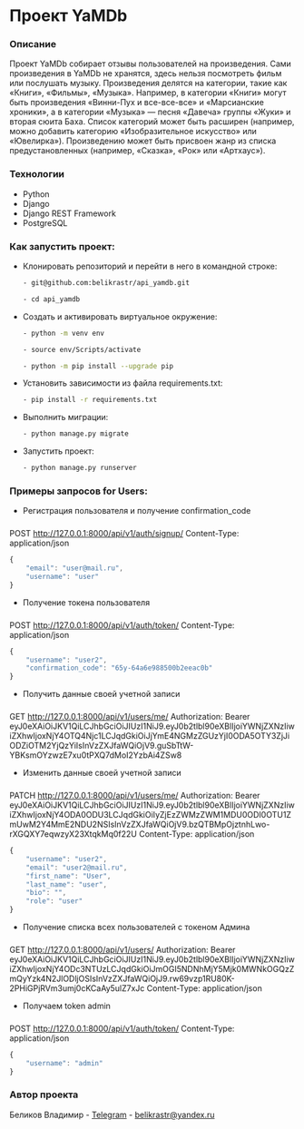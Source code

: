 # Проект YaMDb
### Описание
Проект YaMDb собирает отзывы пользователей на произведения. Сами произведения в YaMDb не хранятся, здесь нельзя посмотреть фильм или послушать музыку.
Произведения делятся на категории, такие как «Книги», «Фильмы», «Музыка». Например, в категории «Книги» могут быть произведения «Винни-Пух и все-все-все» и «Марсианские хроники», а в категории «Музыка» — песня «Давеча» группы «Жуки» и вторая сюита Баха. Список категорий может быть расширен (например, можно добавить категорию «Изобразительное искусство» или «Ювелирка»). 
Произведению может быть присвоен жанр из списка предустановленных (например, «Сказка», «Рок» или «Артхаус»).

### Технологии
- Python 
- Django 
- Django REST Framework
- PostgreSQL

### Как запустить проект:

- Клонировать репозиторий и перейти в него в командной строке:
    ```bash
    - git@github.com:belikrastr/api_yamdb.git
    ```
    ```bash
    - cd api_yamdb
    ```
- Cоздать и активировать виртуальное окружение:
    ```bash
    - python -m venv env
    ```
    ```bash
    - source env/Scripts/activate
    ```
    ```bash
    - python -m pip install --upgrade pip
    ```
- Установить зависимости из файла requirements.txt:
    ```bash
    - pip install -r requirements.txt
    ```
- Выполнить миграции:
    ```bash
    - python manage.py migrate
    ```
- Запустить проект:
    ```bash
    - python manage.py runserver
    ```
### Примеры запросов for Users:

- Регистрация пользователя и получение confirmation_code
###
POST http://127.0.0.1:8000/api/v1/auth/signup/
Content-Type: application/json
```js
{
    "email": "user@mail.ru",
    "username": "user"
}
```

- Получение токена пользователя
###
POST http://127.0.0.1:8000/api/v1/auth/token/
Content-Type: application/json
```js
{
    "username": "user2",
    "confirmation_code": "65y-64a6e988500b2eeac0b"
}
```
- Получить данные своей учетной записи
###
GET  http://127.0.0.1:8000/api/v1/users/me/
Authorization: Bearer eyJ0eXAiOiJKV1QiLCJhbGciOiJIUzI1NiJ9.eyJ0b2tlbl90eXBlIjoiYWNjZXNzIiwiZXhwIjoxNjY4OTQ4Njc1LCJqdGkiOiJjYmE4NGMzZGUzYjI0ODA5OTY3ZjJiODZiOTM2YjQzYiIsInVzZXJfaWQiOjV9.guSbTtW-YBKsmOYzwzE7xu0tPXQ7dMoI2YzbAi4ZSw8


- Изменить данные своей учетной записи
###
PATCH http://127.0.0.1:8000/api/v1/users/me/
Authorization: Bearer eyJ0eXAiOiJKV1QiLCJhbGciOiJIUzI1NiJ9.eyJ0b2tlbl90eXBlIjoiYWNjZXNzIiwiZXhwIjoxNjY4ODA0ODU3LCJqdGkiOiIyZjEzZWMzZWM1MDU0ODI0OTU1ZmUwM2Y4MmE2NDU2NSIsInVzZXJfaWQiOjV9.bzQTBMpOjztnhLwo-rXGQXY7eqwzyX23XtqkMq0f22U
Content-Type: application/json
```js
{
    "username": "user2",
    "email": "user2@mail.ru",
    "first_name": "User",
    "last_name": "user",
    "bio": "",
    "role": "user"
}
```

- Получение списка всех пользователей с токеном Админа
###
GET   http://127.0.0.1:8000/api/v1/users/
Authorization: Bearer eyJ0eXAiOiJKV1QiLCJhbGciOiJIUzI1NiJ9.eyJ0b2tlbl90eXBlIjoiYWNjZXNzIiwiZXhwIjoxNjY4ODc3NTUzLCJqdGkiOiJmOGI5NDNhMjY5Mjk0MWNkOGQzZmQyYzk4N2JlODljOSIsInVzZXJfaWQiOjJ9.rw69vzp1RU80K-2PHiGPjRVm3umj0cKCaAy5ulZ7xJc
Content-Type: application/json


- Получаем token admin
###
POST http://127.0.0.1:8000/api/v1/auth/token/
Content-Type: application/json
```js
{
    "username": "admin"
}
```
### Автор проекта
Беликов Владимир - [Telegram](https://t.me/belikrastr) - belikrastr@yandex.ru
